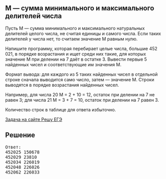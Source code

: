 ## M — сумма минимального и максимального делителей числа

Пусть M — сумма минимального и максимального натуральных делителей целого числа, не считая единицы и самого числа. Если таких делителей у числа нет, то считаем значение M равным нулю.

Напишите программу, которая перебирает целые числа, большие 452 021, в порядке возрастания и ищет среди них такие, для которых значение M при делении на 7 даёт в остатке 3. Вывести первые 5 найденных чисел и соответствующие им значения M.

Формат вывода: для каждого из 5 таких найденных чисел в отдельной строке сначала выводится само число, затем — значение М. Строки выводятся в порядке возрастания найденных чисел.

Например, для числа 20 М = 2 + 10 = 12, остаток при делении на 7 не равен 3; для числа 21 М = 3 + 7 = 10, остаток при делении на 7 равен 3.

Количество строк в таблице для ответа избыточно.

[Задача на сайте Решу ЕГЭ](https://inf-ege.sdamgia.ru/problem?id=36038)

## Решение

<pre>
Ответ:
452025 150678
452029 23810
452034 226019
452048 226026
452062 226033
</pre>